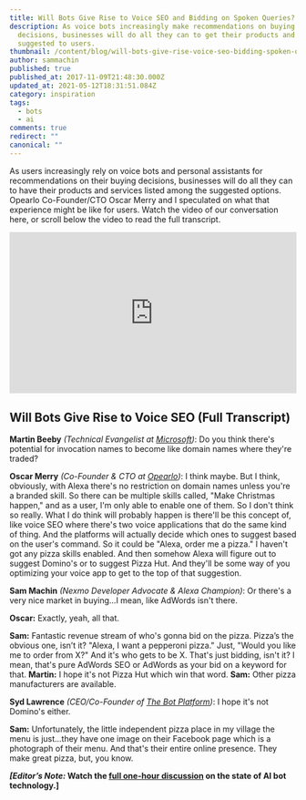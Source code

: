 ```yaml
---
title: Will Bots Give Rise to Voice SEO and Bidding on Spoken Queries?
description: As voice bots increasingly make recommendations on buying
  decisions, businesses will do all they can to get their products and services
  suggested to users.
thumbnail: /content/blog/will-bots-give-rise-voice-seo-bidding-spoken-queries/Bots-Clip11_800x300.jpg
author: sammachin
published: true
published_at: 2017-11-09T21:48:30.000Z
updated_at: 2021-05-12T18:31:51.084Z
category: inspiration
tags:
  - bots
  - ai
comments: true
redirect: ""
canonical: ""
---
```

As users increasingly rely on voice bots and personal assistants for recommendations on their buying decisions, businesses will do all they can to have their products and services listed among the suggested options. Opearlo Co-Founder/CTO Oscar Merry and I speculated on what that experience might be like for users. Watch the video of our conversation here, or scroll below the video to read the full transcript. <style>.embed-container { position: relative; padding-bottom: 56.25%; height: 0; overflow: hidden; max-width: 100%; } .embed-container iframe, .embed-container object, .embed-container embed { position: absolute; top: 0; left: 0; width: 100%; height: 100%; }</style>

<div class="embed-container"><iframe width="300" height="150" src="https://www.youtube.com/embed/ZU9_3KKezYg" frameborder="0" allowfullscreen="allowfullscreen"></iframe></div>

## Will Bots Give Rise to Voice SEO (Full Transcript)

**Martin Beeby** _(Technical Evangelist at [Microsoft](https://thebeebs.co.uk/))_: Do you think there's potential for invocation names to become like domain names where they're traded? 

**Oscar Merry** _(Co-Founder & CTO at [Opearlo](http://www.opearlo.com/))_: I think maybe. But I think, obviously, with Alexa there's no restriction on domain names unless you're a branded skill. So there can be multiple skills called, "Make Christmas happen," and as a user, I'm only able to enable one of them. So I don't think so really. What I do think will probably happen is there'll be this concept of, like voice SEO where there's two voice applications that do the same kind of thing. And the platforms will actually decide which ones to suggest based on the user's command. So it could be "Alexa, order me a pizza." I haven't got any pizza skills enabled. And then somehow Alexa will figure out to suggest Domino's or to suggest Pizza Hut. And they'll be some way of you optimizing your voice app to get to the top of that suggestion. 

**Sam Machin** _(Nexmo Developer Advocate & Alexa Champion)_: Or there's a very nice market in buying...I mean, like AdWords isn't there. 

**Oscar:** Exactly, yeah, all that. 

**Sam:** Fantastic revenue stream of who's gonna bid on the pizza. Pizza’s the obvious one, isn’t it? "Alexa, I want a pepperoni pizza." Just, "Would you like me to order from X?" And it's who gets to be X. That's just bidding, isn't it? I mean, that's pure AdWords SEO or AdWords as your bid on a keyword for that. **Martin:** I hope it's not Pizza Hut which win that word. **Sam:** Other pizza manufacturers are available. 

**Syd Lawrence** _(CEO/Co-Founder of [The Bot Platform](https://thebotplatform.com/))_: I hope it's not Domino's either. 

**Sam:** Unfortunately, the little independent pizza place in my village the menu is just...they have one image on their Facebook page which is a photograph of their menu. And that's their entire online presence. They make great pizza, but, you know. 

**_[Editor’s Note:_ **Watch the [full one-hour discussion](https://youtu.be/InJe29Yz5UM) on the state of AI bot technology.**]**